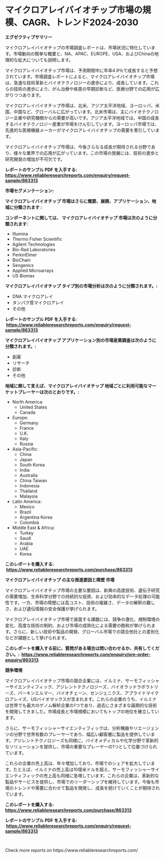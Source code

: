 <p><h1>マイクロアレイバイオチップ市場の規模、CAGR、トレンド2024-2030</h1></p><p><strong>エグゼクティブサマリー</strong></p>
<p><p>マイクロアレイバイオチップの市場調査レポートは、市場状況に特化しています。市場動向の簡単な概要と、NA、APAC、EUROPE、USA、およびChinaの地理的な拡大についても説明します。</p><p>マイクロアレイバイオチップ市場は、予測期間中に年率4.9％で成長すると予想されています。市場調査レポートによると、マイクロアレイバイオチップ市場は、急速な技術革新とバイオテクノロジーの進歩により、成長しています。これらの技術の進歩により、がん治療や疾患の早期診断など、医療分野での応用が広がりつつあります。</p><p>マイクロアレイバイオチップ市場は、北米、アジア太平洋地域、ヨーロッパ、米国、中国など、グローバルに広がっています。北米市場は、主にバイオテクノロジー企業や研究機関からの需要が高いです。アジア太平洋地域では、中国の成長するバイオテクノロジー産業が市場をけん引しています。ヨーロッパ市場では、先進的な医療機器メーカーがマイクロアレイバイオチップの需要を牽引しています。</p><p>マイクロアレイバイオチップ市場は、今後さらなる成長が期待される分野であり、様々な業界での応用が広がっています。この市場の発展には、技術の進歩と研究開発の増加が不可欠です。</p></p>
<p><strong>レポートのサンプル PDF を入手する: <a href="https://www.reliableresearchreports.com/enquiry/request-sample/863313">https://www.reliableresearchreports.com/enquiry/request-sample/863313</a></strong></p>
<p><strong>市場セグメンテーション:</strong></p>
<p><strong> マイクロアレイバイオチップ 市場はさらに概要、展開、アプリケーション、地域に分類されます :</strong></p>
<p><strong>コンポーネントに関しては、 マイクロアレイバイオチップ 市場は次のように分類されます: &nbsp;</strong></p>
<p><ul><li>Illumina</li><li>Thermo Fisher Scientific</li><li>Agilent Technologies</li><li>Bio-Rad Laboratories</li><li>PerkinElmer</li><li>BioChain</li><li>Sengenics</li><li>Applied Microarrays</li><li>US Biomax</li></ul></p>
<p><strong> マイクロアレイバイオチップ タイプ別の市場分析は次のように分類されます。:</strong></p>
<p><ul><li>DNA マイクロアレイ</li><li>タンパク質マイクロアレイ</li><li>その他</li></ul></p>
<p><strong>レポートのサンプル PDF を入手する: &nbsp;<a href="https://www.reliableresearchreports.com/enquiry/request-sample/863313">https://www.reliableresearchreports.com/enquiry/request-sample/863313</a></strong></p>
<p><strong> マイクロアレイバイオチップ アプリケーション別の市場産業調査は次のように分類されます。:</strong></p>
<p><ul><li>創薬</li><li>リサーチ</li><li>診断</li><li>その他</li></ul></p>
<p><strong>地域に関して言えば、マイクロアレイバイオチップ 地域ごとに利用可能なマーケットプレーヤーは次のとおりです。:</strong></p>
<p><ul>
    <li>
        North America:
        <ul>
            <li>United States</li>
            <li>Canada</li>
        </ul>
    </li>
    <li>
        Europe:
        <ul>
            <li>Germany</li>
            <li>France</li>
            <li>U.K.</li>
            <li>Italy</li>
            <li>Russia</li>
        </ul>
    </li>
    <li>
        Asia-Pacific:
        <ul>
            <li>China</li>
            <li>Japan</li>
            <li>South Korea</li>
            <li>India</li>
            <li>Australia</li>
            <li>China Taiwan</li>
            <li>Indonesia</li>
            <li>Thailand</li>
            <li>Malaysia</li>
        </ul>
    </li>
    <li>
        Latin America:
        <ul>
            <li>Mexico</li>
            <li>Brazil</li>
            <li>Argentina Korea</li>
            <li>Colombia</li>
        </ul>
    </li>
    <li>
        Middle East & Africa:
        <ul>
            <li>Turkey</li>
            <li>Saudi</li>
            <li>Arabia</li>
            <li>UAE</li>
            <li>Korea</li>
        </ul>
    </li>
    </ul></p>
<p><strong>このレポートを購入する: &nbsp;<a href="https://www.reliableresearchreports.com/purchase/863313">https://www.reliableresearchreports.com/purchase/863313</a></strong></p>
<p><strong>マイクロアレイバイオチップ の主な推進要因と障壁 市場</strong></p>
<p><p>マイクロアレイバイオチップ市場の主要な要因は、新興の高度技術、遺伝子研究の需要増加、生命科学分野での持続的な投資、および効率的なデータ処理の可能性です。一方、市場の障壁には高コスト、技術の複雑さ、データの解釈の難しさ、および遺伝情報の安全保護が挙げられます。</p><p>マイクロアレイバイオチップ市場で直面する課題には、競争の激化、規制環境の変化、高度な技術の制約、および市場の成熟化による需要の飽和が挙げられます。さらに、新しい技術や製品の開発、グローバル市場での競合他社との差別化などが課題として挙げられます。</p></p>
<p><strong>このレポートを購入する前に、質問がある場合は問い合わせるか、共有してください。:&nbsp; <a href="https://www.reliableresearchreports.com/enquiry/pre-order-enquiry/863313">https://www.reliableresearchreports.com/enquiry/pre-order-enquiry/863313</a></strong></p>
<p><strong>競争環境</strong></p>
<p><p>マイクロアレイバイオチップ市場の競合企業には、イルミナ、サーモフィッシャーサイエンティフィック、アジレントテクノロジーズ、バイオラッドラボラトリーズ、パーキンエルマー、バイオチェーン、センジェニクス、アプライドマイクロアレイズ、USバイオマックスが含まれます。これらの企業のうち、イルミナは世界でも最大のゲノム解析企業の1つであり、過去にさまざまな画期的な技術を開発してきました。市場成長と市場規模においてもトップの地位を確立しています。</p><p>さらに、サーモフィッシャーサイエンティフィックは、分析機器やリエージェンツの分野で世界有数のプレーヤーであり、幅広い顧客層に製品を提供しています。アジレントテクノロジーズも同様に、バイオメディカルや化学分野で革新的なソリューションを提供し、市場の重要なプレーヤーの1つとして位置づけられています。</p><p>これらの企業の売上高は、年々増加しており、市場でのシェアを拡大しています。たとえば、イルミナの売上高は10億米ドルを超え、サーモフィッシャーサイエンティフィックの売上高も同様に急増しています。これらの企業は、革新的な製品やサービスを提供し、市場でのリーダーシップを維持しています。今後も市場のトレンドや需要に合わせて製品を開発し、成長を続けていくことが期待されています。</p></p>
<p><strong>このレポートを購入する: &nbsp; <a href="https://www.reliableresearchreports.com/purchase/863313">https://www.reliableresearchreports.com/purchase/863313</a></strong></p>
<p><strong>レポートのサンプル PDF を入手する: &nbsp;<a href="https://www.reliableresearchreports.com/enquiry/request-sample/863313">https://www.reliableresearchreports.com/enquiry/request-sample/863313</a></strong><strong></strong></p>
<p>&nbsp;</p>
<p>Check more reports on https://www.reliableresearchreports.com/</p>